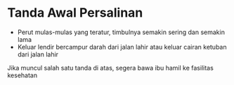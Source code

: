 # Tanda Awal Persalinan

- Perut mulas-mulas yang teratur, timbulnya semakin sering dan semakin lama
- Keluar lendir bercampur darah dari jalan lahir atau keluar cairan ketuban dari jalan lahir

Jika muncul salah satu tanda di atas, segera bawa ibu hamil ke fasilitas kesehatan